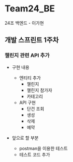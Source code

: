 # Team24_BE
24조 백엔드 - 이가현

## 개발 스프린트 1주차
### 챌린지 관련 API 추가
- 구현 내용
  - 엔티티 추가
    - 챌린지
    - 챌린지 참가자 
    - 카테고리 
  - API 구현
    - 단건 조회  
    - 생성 
    - 삭제 
    - 예약 

- 앞으로 할 부분
  - postman을 이용한 테스트
  - 테스트 코드 추가